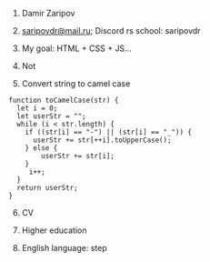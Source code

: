 1. Damir Zaripov

2. saripovdr@mail.ru; Discord rs school: saripovdr

3. My goal: HTML + CSS + JS...

4. Not

5. Convert string to camel case

```
function toCamelCase(str) {
  let i = 0;
  let userStr = "";
  while (i < str.length) {
    if ((str[i] == "-") || (str[i] == "_")) {  
      userStr += str[++i].toUpperCase();
    } else {
        userStr += str[i]; 
    }
     i++; 
  }
  return userStr;
}
```

6. CV

7. Higher education

8. English language: step

